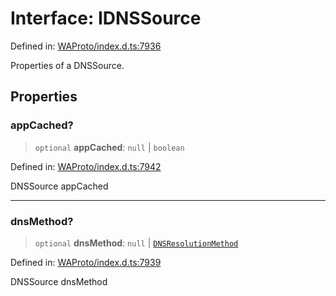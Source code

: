 # Interface: IDNSSource

Defined in: [WAProto/index.d.ts:7936](https://github.com/Fokusdotid/Baileys/blob/4aa08196a497251af5be42856601e02d8a85cce8/WAProto/index.d.ts#L7936)

Properties of a DNSSource.

## Properties

### appCached?

> `optional` **appCached**: `null` \| `boolean`

Defined in: [WAProto/index.d.ts:7942](https://github.com/Fokusdotid/Baileys/blob/4aa08196a497251af5be42856601e02d8a85cce8/WAProto/index.d.ts#L7942)

DNSSource appCached

***

### dnsMethod?

> `optional` **dnsMethod**: `null` \| [`DNSResolutionMethod`](../namespaces/DNSSource/enumerations/DNSResolutionMethod.md)

Defined in: [WAProto/index.d.ts:7939](https://github.com/Fokusdotid/Baileys/blob/4aa08196a497251af5be42856601e02d8a85cce8/WAProto/index.d.ts#L7939)

DNSSource dnsMethod
